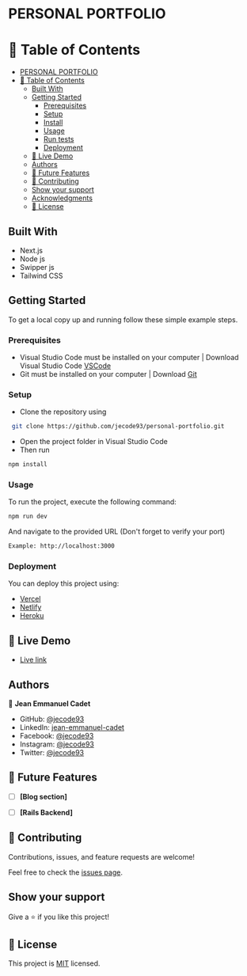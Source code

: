 # PERSONAL PORTFOLIO


# 📗 Table of Contents

- [PERSONAL PORTFOLIO](#personal-portfolio)
- [📗 Table of Contents](#-table-of-contents)
  - [Built With](#built-with)
  - [Getting Started](#getting-started)
    - [Prerequisites](#prerequisites)
    - [Setup](#setup)
    - [Install](#install)
    - [Usage](#usage)
    - [Run tests](#run-tests)
    - [Deployment](#deployment)
  - [🚀 Live Demo ](#-live-demo-)
  - [Authors](#authors)
  - [🔭 Future Features ](#-future-features-)
  - [🤝 Contributing](#-contributing)
  - [Show your support](#show-your-support)
  - [Acknowledgments](#acknowledgments)
  - [📝 License](#-license)





## Built With

- Next.js
- Node js
- Swipper js
- Tailwind CSS

<!-- ## Key Features <a name="key-features"></a>

> Some useful features

- **[Using Flexbox for the layout]**
- **[Pure html]**
- **[Pure css]** -->


<!-- LIVE DEMO -->

## Getting Started

To get a local copy up and running follow these simple example steps.

### Prerequisites
- Visual Studio Code must be installed on your computer | Download Visual Studio Code [VSCode](https://code.visualstudio.com/)
- Git must be installed on your computer | Download [Git](https://git-scm.com/downloads)

### Setup
- Clone the repository using
```sh
 git clone https://github.com/jecode93/personal-portfolio.git
```
- Open the project folder in Visual Studio Code
- Then run
```sh
npm install
```

### Usage

To run the project, execute the following command:
```sh
npm run dev
```
And navigate to the provided URL (Don't forget to verify your port)
```sh
Example: http://localhost:3000
```

### Deployment

You can deploy this project using:

- [Vercel](https://vercel.com/)
- [Netlify](https://www.netlify.com/)
- [Heroku](https://www.heroku.com/)

<!-- LIVE DEMO -->

## 🚀 Live Demo <a name="live-demo"></a>

- [Live link](https://jeanemmanuelcadet.com)

## Authors

👤 **Jean Emmanuel Cadet**
- GitHub: [@jecode93](https://github.com/jecode93)
- LinkedIn: [jean-emmanuel-cadet](https://www.linkedin.com/in/jean-emmanuel-cadet/)
- Facebook: [@jecode93](https://www.facebook.com/jecode93)
- Instagram: [@jecode93](https://instagram.com/jecode93)
- Twitter: [@jecode93](https://twitter.com/jecode93)

<!-- FUTURE FEATURES -->

## 🔭 Future Features <a name="future-features"></a>

- [ ] **[Blog section]**
- [ ] **[Rails Backend]**


## 🤝 Contributing

Contributions, issues, and feature requests are welcome!

Feel free to check the [issues page](../../issues/).

## Show your support

Give a ⭐️ if you like this project!

<!---
## Acknowledgments

- Hat tip to anyone whose code was used
- Inspiration
- etc
-->

## 📝 License

This project is [MIT](./LICENSE) licensed.
